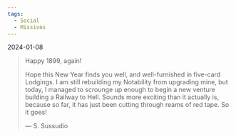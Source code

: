 ```yaml
---
tags:
  - Social
  - Missives
---
```

2024-01-08
> Happy 1899, again!
> 
> Hope this New Year finds you well, and well-furnished in five-card Lodgings. I am still rebuilding my Notability from upgrading mine, but today, I managed to scrounge up enough to begin a new venture building a Railway to Hell. Sounds more exciting than it actually is, because so far, it has just been cutting through reams of red tape. So it goes!
> 
> — S. Sussudio 
